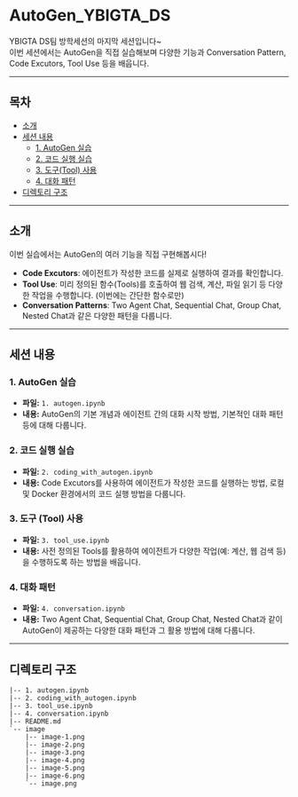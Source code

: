 # AutoGen_YBIGTA_DS

YBIGTA DS팀 방학세션의 마지막 세션입니다~  
이번 세션에서는 AutoGen을 직접 실습해보며 다양한 기능과 Conversation Pattern, Code Excutors, Tool Use 등을 배웁니다.

---

## 목차

- [소개](#소개)
- [세션 내용](#세션-내용)
  - [1. AutoGen 실습](#1-autogen-실습)
  - [2. 코드 실행 실습](#2-코드-실행-실습)
  - [3. 도구(Tool) 사용](#3-도구-tool-사용)
  - [4. 대화 패턴](#4-대화-패턴)
- [디렉토리 구조](#디렉토리-구조)

---

## 소개

이번 실습에서는 AutoGen의 여러 기능을 직접 구현해봅시다!
- **Code Excutors**: 에이전트가 작성한 코드를 실제로 실행하여 결과를 확인합니다.
- **Tool Use**: 미리 정의된 함수(Tools)를 호출하여 웹 검색, 계산, 파일 읽기 등 다양한 작업을 수행합니다. (이번에는 간단한 함수로만)
- **Conversation Patterns**: Two Agent Chat, Sequential Chat, Group Chat, Nested Chat과 같은 다양한 패턴을 다룹니다.

---

## 세션 내용

### 1. AutoGen 실습
- **파일:** `1. autogen.ipynb`  
- **내용:** AutoGen의 기본 개념과 에이전트 간의 대화 시작 방법, 기본적인 대화 패턴 등에 대해 다룹니다.

### 2. 코드 실행 실습
- **파일:** `2. coding_with_autogen.ipynb`  
- **내용:** Code Excutors를 사용하여 에이전트가 작성한 코드를 실행하는 방법, 로컬 및 Docker 환경에서의 코드 실행 방법을 다룹니다.

### 3. 도구 (Tool) 사용
- **파일:** `3. tool_use.ipynb`  
- **내용:** 사전 정의된 Tools를 활용하여 에이전트가 다양한 작업(예: 계산, 웹 검색 등)을 수행하도록 하는 방법을 배웁니다.

### 4. 대화 패턴
- **파일:** `4. conversation.ipynb`  
- **내용:** Two Agent Chat, Sequential Chat, Group Chat, Nested Chat과 같이 AutoGen이 제공하는 다양한 대화 패턴과 그 활용 방법에 대해 다룹니다.

---

## 디렉토리 구조

```plaintext
|-- 1. autogen.ipynb
|-- 2. coding_with_autogen.ipynb
|-- 3. tool_use.ipynb
|-- 4. conversation.ipynb
|-- README.md
`-- image
    |-- image-1.png
    |-- image-2.png
    |-- image-3.png
    |-- image-4.png
    |-- image-5.png
    |-- image-6.png
    `-- image.png
